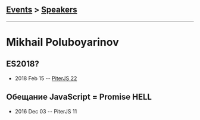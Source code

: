 ## [Events](../README.md) > [Speakers](../speakers.md)
---

# Mikhail Poluboyarinov

## ES2018?
- 2018 Feb 15 -- [PiterJS 22](https://www.youtube.com/watch?v=R5_TkQWzTpc)    
## Обещание JavaScript &#x3D; Promise HELL
- 2016 Dec 03 -- PiterJS 11    
